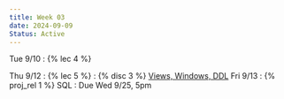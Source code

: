 ```yaml
---
title: Week 03
date: 2024-09-09
Status: Active
---
```


Tue 9/10
: {% lec 4 %}

Thu 9/12
: {% lec 5 %}
: {% disc 3 %} [Views, Windows, DDL](https://drive.google.com/file/d/1HHL2XSJk-xpt1X4xJdGXK-dUIT6qw11_/view?usp=sharing)
Fri 9/13
: {% proj_rel 1 %} SQL
  : Due Wed 9/25, 5pm
